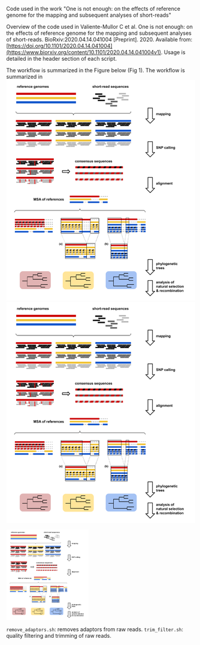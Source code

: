 Code used in the work "One is not enough: on the effects of reference genome for the mapping and subsequent analyses of short-reads"

Overview of the code used in Valiente-Mullor C et al. One is not enough: on the effects of reference genome for the mapping and subsequent analyses of short-reads. BioRxiv:2020.04.14.041004 [Preprint]. 2020. Available from: [https://doi.org/10.1101/2020.04.14.041004](https://www.biorxiv.org/content/10.1101/2020.04.14.041004v1). Usage is detailed in the header section of each script.

The workflow is summarized in the Figure below (Fig 1).
The workflow is summarized in ![Fig 1](Fig1_overview.tif)
![Fig 1](Fig1_overview.tif?raw=true)

<p>
    <img src="Fig1_overview.tif" width="220" height="240" />
</p>


`remove_adaptors.sh`: removes adaptors from raw reads.
`trim_filter.sh`: quality filtering and trimming of raw reads.
